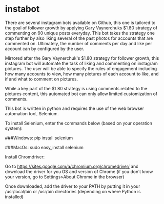 # instabot

There are several instagram bots available on Github, this one is tailored to the goal of follower growth by applying Gary Vaynerchuks $1.80 strategy of commenting on 90 unique posts everyday. This bot takes the strategy one step further by also liking several of the past photos for accounts that are commented on. Ultimately, the number of comments per day and like per account can by configured by the user.

Mirrored after the Gary Vaynerchuk's $1.80 strategy for follower growth, this instagram bot will automate the task of liking and commenting on instagram pictures. The user will be able to specify the rules of engagement including how many accounts to view, how many pictures of each account to like, and if and what to comment on pictures. 

While a key part of the $1.80 strategy is using comments related to the pictures content, this automated bot can only allow limited customization of comments.

This bot is written in python and requires the use of the web browser automation tool, Selenium.

To install Selenium, enter the commands below (based on your operation system):

###Windows:
pip install selenium

###MacOs:
sudo easy_install selenium

Install Chromdriver:

Go to https://sites.google.com/a/chromium.org/chromedriver/ and download the driver for you OS and version of Chrome (if you don't know your version, go to Settings>About Chrome in the browser)

Once downloaded, add the driver to your PATH by putting it in your /usr/local/bin or /usr/bin directories (depending on where Python is installed)



